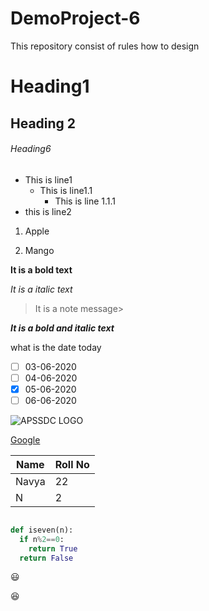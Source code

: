 # DemoProject-6
This repository consist of rules how to design

# Heading1
## Heading 2
###### Heading6

- This is line1
  - This is line1.1
    - This is line 1.1.1
- this is line2

 1. Apple
  
 2. Mango
 
 **It is a bold text**
 
 *It is a italic text*
 
 >It is a note message>
 
 ***It is a bold and italic text***
 
 what is the date today
 
 - [ ] 03-06-2020
 - [ ] 04-06-2020
 - [X] 05-06-2020
 - [ ] 06-06-2020
 
 ![APSSDC LOGO](https://www.apssdc.in/home/images/apssdc_final.png)
 
 [Google](https://www.google.com)
 
 |Name|Roll No|
 |---|------|
 |Navya|22|
 |N|2|


~~~python

def iseven(n):
  if n%2==0:
    return True
  return False
~~~
 
 
 :smiley:
 
 :satisfied:

 
 
 
 
 
 
 
 
 
 
 
